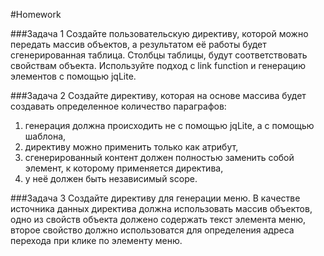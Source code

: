 ﻿#Homework 

###Задача 1 
Создайте пользовательскую директиву, которой можно передать массив объектов, а результатом её работы будет сгенерированная таблица. 
Столбцы таблицы, будут соответствовать свойствам объекта. Используйте подход с link function и генерацию элементов с помощью jqLite.

###Задача 2
Создайте директиву, которая на основе массива будет создавать определенное количество параграфов: 
1) генерация должна происходить не с помощью jqLite, а с помощью шаблона, 
2) директиву можно применить только как атрибут, 
3) сгенерированный контент должен полностью заменить собой элемент, к которому применяется директива, 
4) у неё должен быть независимый scope.

###Задача 3 
Создайте директиву для генерации меню. 
В качестве источника данных директива должна использовать массив объектов, 
одно из свойств объекта должено содержать текст элемента меню, 
второе свойство должно использоватся для определения адреса перехода при клике по элементу меню. 

